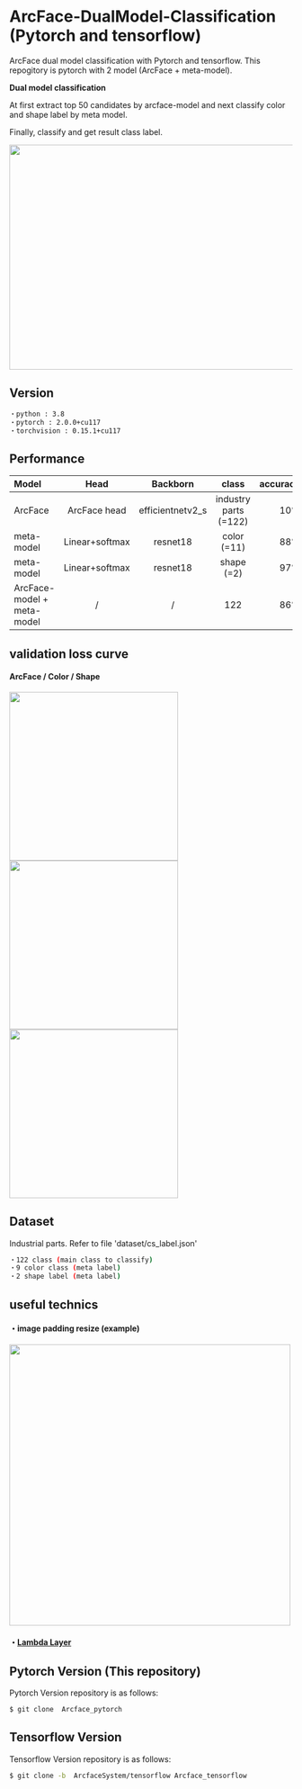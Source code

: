 # ArcFace-DualModel-Classification (Pytorch and tensorflow)

ArcFace dual model classification with Pytorch and tensorflow.
This repogitory is pytorch with 2 model (ArcFace + meta-model).


<b>Dual model classification</b>

At first extract top 50 candidates by arcface-model and next classify color and shape label by meta model.

Finally, classify and get result class label.

<img src="https://user-images.githubusercontent.com/48679574/235917765-d0100cc2-b282-4497-a33b-17a88d2013b3.jpg" width="700px" height="400px"/>


## Version

```sh
・python : 3.8
・pytorch : 2.0.0+cu117
・torchvision : 0.15.1+cu117
```

## Performance

| Model | Head | Backborn | class | accuracy |
| :---         |     :---:      |     :---:      |     :---:      |         ---: |
| ArcFace | ArcFace head| efficientnetv2_s | industry parts (=122) | 10%|
| meta-model | Linear+softmax | resnet18| color (=11)  | 88%|
| meta-model | Linear+softmax | resnet18| shape (=2)  | 97%|
| ArcFace-model + meta-model | / | / | 122  | 86%|

## validation loss curve

#### ArcFace / Color / Shape
<img src="https://user-images.githubusercontent.com/48679574/235736339-6ff081d5-5c15-4cda-a344-0d3c7203c6f8.png" width="300px"><img src="https://user-images.githubusercontent.com/48679574/235736415-558dd327-efa8-4aa3-a264-ddd7ec52880f.png" width="300px"><img src="https://user-images.githubusercontent.com/48679574/235736439-99f855bf-d5ff-430b-bf2a-0665b2a45e41.png" width="300px">

## Dataset 

Industrial parts. Refer to file 'dataset/cs_label.json'
```sh
・122 class (main class to classify)
・9 color class (meta label)
・2 shape label (meta label)
```


## useful technics

#### ・image padding resize (example)

<img src="https://user-images.githubusercontent.com/48679574/147999782-4e9e84cc-09f1-4a15-994b-1a2cb1f8e8b1.jpeg" width="500px">

#### ・[Lambda Layer](https://github.com/madara-tribe/Lambda-Networks)

## Pytorch Version (This repository)
Pytorch Version repository is as follows:
```sh
$ git clone  Arcface_pytorch
```

## Tensorflow Version

Tensorflow Version repository is as follows:
```sh
$ git clone -b  ArcfaceSystem/tensorflow Arcface_tensorflow
```
